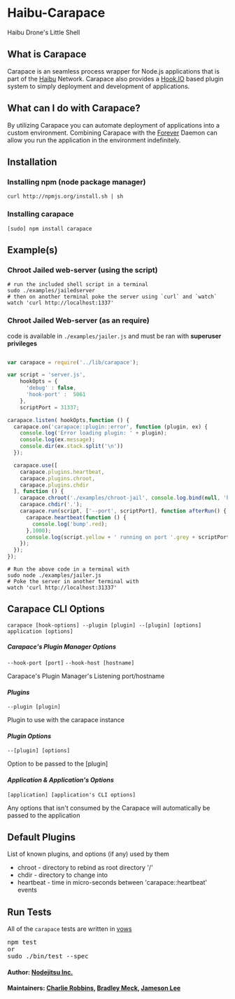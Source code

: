 # Haibu-Carapace

Haibu Drone's Little Shell
## What is Carapace

Carapace is an seamless process wrapper for Node.js applications that is part of the [Haibu][1] Network.
Carapace also provides a [Hook.IO][2] based plugin system to simply deployment and development of applications.
## What can I do with Carapace?

By utilizing Carapace you can automate deployment of applications into a custom environment.
Combining Carapace with the [Forever][3] Daemon can allow you run the application in the environment indefinitely.
## Installation

### Installing npm (node package manager)
```shell
curl http://npmjs.org/install.sh | sh
```

### Installing carapace
```shell
[sudo] npm install carapace
```

## Example(s)
### Chroot Jailed web-server (using the script)
```shell
# run the included shell script in a terminal
sudo ./examples/jailedserver
# then on another terminal poke the server using `curl` and `watch`
watch 'curl http://localhost:1337'
```

### Chroot Jailed Web-server (as an require)
code is available in `./examples/jailer.js` and must be ran with **superuser privileges**

```javascript

var carapace = require('../lib/carapace');

var script = 'server.js',
    hookOpts = {
      'debug' : false,
      'hook-port' :  5061
    },
    scriptPort = 31337;

carapace.listen( hookOpts,function () {
  carapace.on('carapace::plugin::error', function (plugin, ex) {
    console.log('Error loading plugin: ' + plugin);
    console.log(ex.message);
    console.dir(ex.stack.split('\n'))
  });

  carapace.use([
    carapace.plugins.heartbeat, 
    carapace.plugins.chroot, 
    carapace.plugins.chdir
  ], function () {
    carapace.chroot('./examples/chroot-jail', console.log.bind(null, 'hello'));
    carapace.chdir('.');
    carapace.run(script, ['--port', scriptPort], function afterRun() {
      carapace.heartbeat(function () {
        console.log('bump'.red);
      },1000);
      console.log(script.yellow + ' running on port '.grey + scriptPort.toString().green);
    });
  });  
});

```
```shell
# Run the above code in a terminal with
sudo node ./examples/jailer.js
# Poke the server in another terminal with
watch 'curl http://localhost:31337'
```

## Carapace CLI Options

`carapace [hook-options] --plugin [plugin] --[plugin] [options] application [options]`

#### *Carapace's Plugin Manager Options*
`--hook-port [port]`
`--hook-host [hostname]`

Carapace's Plugin Manager's Listening port/hostname

#### *Plugins*
`--plugin [plugin]`

Plugin to use with the carapace instance

#### *Plugin Options*
`--[plugin] [options]`

Option to be passed to the [plugin]

#### *Application & Application's Options*
`[application] [application's CLI options]`

Any options that isn't consumed by the Carapace will automatically be passed to the application

## Default Plugins
List of known plugins, and options (if any) used by them

* chroot - directory to rebind as root directory '/'
* chdir - directory to change into 
* heartbeat - time in micro-seconds between 'carapace::heartbeat' events

## Run Tests
All of the `carapace` tests are written in [vows][4]

<pre>
npm test
or
sudo ./bin/test --spec
</pre>

#### Author: [Nodejitsu Inc.](http://www.nodejitsu.com)
#### Maintainers: [Charlie Robbins](https://github.com/indexzero),  [Bradley Meck](https://github.com/bmeck),  [Jameson Lee](https://github.com/drjackal)

[1]:https://github.com/nodejitsu/haibu
[2]:https://github.com/hookio/hook.io
[3]:https://github.com/indexzero/forever
[4]:https://github.com/cloudhead/vows